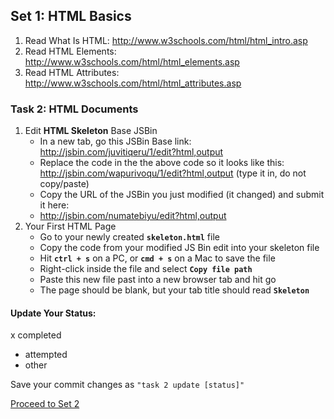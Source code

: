 ## Set 1: HTML Basics

1.  Read What Is HTML:	<http://www.w3schools.com/html/html_intro.asp>
2.  Read HTML Elements: 	<http://www.w3schools.com/html/html_elements.asp>
3.  Read HTML Attributes: 	<http://www.w3schools.com/html/html_attributes.asp>

### Task 2: HTML Documents

1. Edit __HTML Skeleton__ Base JSBin
    * In a new tab, go this JSBin Base link: <http://jsbin.com/juvitiqeru/1/edit?html,output>
    * Replace the code in the the above code so it looks like this: <http://jsbin.com/wapurivoqu/1/edit?html,output> (type it in, do not copy/paste)
    * Copy the URL of the JSBin you just modified (it changed) and submit it here:    
    * http://jsbin.com/numatebiyu/edit?html,output
2. Your First HTML Page
    * Go to your newly created __`skeleton.html`__ file
    * Copy the code from your modified JS Bin edit into your skeleton file
    * Hit __`ctrl + s`__ on a PC, or __`cmd + s`__ on a Mac to save the file
    * Right-click inside the file and select __`Copy file path`__
    * Paste this new file past into a new browser tab and hit go
    * The page should be blank, but your tab title should read __`Skeleton`__

#### Update Your Status:
x completed
- attempted
- other

Save your commit changes as `"task 2 update [status]"`

[Proceed to Set 2](set_2.md)
